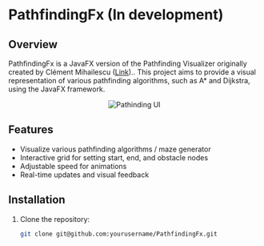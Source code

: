 # PathfindingFx (In development)

## Overview
PathfindingFx is a JavaFX version of the Pathfinding Visualizer originally created by Clément Mihailescu ([Link](https://clementmihailescu.github.io/Pathfinding-Visualizer/#)).. This project aims to provide a visual representation of various pathfinding algorithms, such as A* and Dijkstra, using the JavaFX framework.

<p align="center">
  <img src="https://drive.google.com/uc?export=view&id=1fguyuk6Ds-Lo9orGZcleSof0h1n8-Oxl" alt="Pathinding UI" />
</p>

## Features
- Visualize various pathfinding algorithms / maze generator
- Interactive grid for setting start, end, and obstacle nodes
- Adjustable speed for animations
- Real-time updates and visual feedback

## Installation
1. Clone the repository:
   ```sh
   git clone git@github.com:yourusername/PathfindingFx.git
